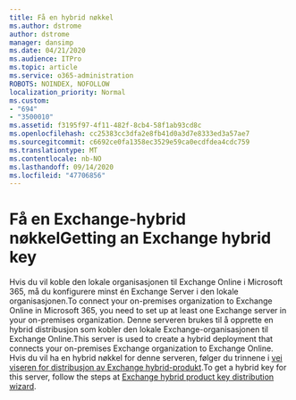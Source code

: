 ```yaml
---
title: Få en hybrid nøkkel
ms.author: dstrome
author: dstrome
manager: dansimp
ms.date: 04/21/2020
ms.audience: ITPro
ms.topic: article
ms.service: o365-administration
ROBOTS: NOINDEX, NOFOLLOW
localization_priority: Normal
ms.custom:
- "694"
- "3500010"
ms.assetid: f3195f97-4f11-482f-8cb4-58f1ab93cd8c
ms.openlocfilehash: cc25383cc3dfa2e8fb41d0a3d7e8333ed3a57ae7
ms.sourcegitcommit: c6692ce0fa1358ec3529e59ca0ecdfdea4cdc759
ms.translationtype: MT
ms.contentlocale: nb-NO
ms.lasthandoff: 09/14/2020
ms.locfileid: "47706856"
---
```

# <a name="getting-an-exchange-hybrid-key"></a><span data-ttu-id="0d899-102">Få en Exchange-hybrid nøkkel</span><span class="sxs-lookup"><span data-stu-id="0d899-102">Getting an Exchange hybrid key</span></span>

<span data-ttu-id="0d899-103">Hvis du vil koble den lokale organisasjonen til Exchange Online i Microsoft 365, må du konfigurere minst én Exchange Server i den lokale organisasjonen.</span><span class="sxs-lookup"><span data-stu-id="0d899-103">To connect your on-premises organization to Exchange Online in Microsoft 365, you need to set up at least one Exchange server in your on-premises organization.</span></span> <span data-ttu-id="0d899-104">Denne serveren brukes til å opprette en hybrid distribusjon som kobler den lokale Exchange-organisasjonen til Exchange Online.</span><span class="sxs-lookup"><span data-stu-id="0d899-104">This server is used to create a hybrid deployment that connects your on-premises Exchange organization to Exchange Online.</span></span> <span data-ttu-id="0d899-105">Hvis du vil ha en hybrid nøkkel for denne serveren, følger du trinnene i [vei viseren for distribusjon av Exchange hybrid-produkt](https://aka.ms/hybridkey).</span><span class="sxs-lookup"><span data-stu-id="0d899-105">To get a hybrid key for this server, follow the steps at [Exchange hybrid product key distribution wizard](https://aka.ms/hybridkey).</span></span>
  